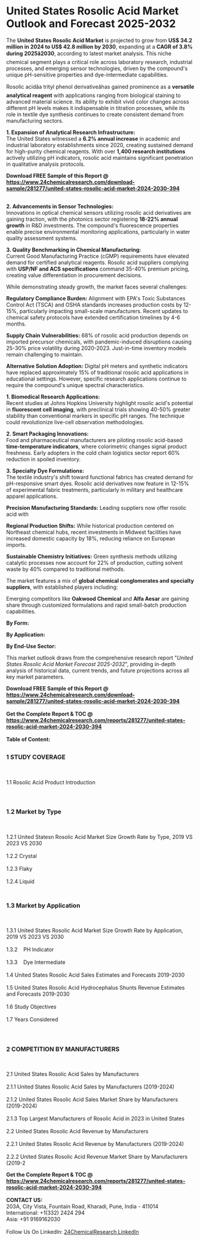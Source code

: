 <h1>United States Rosolic Acid Market Outlook and Forecast 2025-2032</h1><p>The <strong>United States Rosolic Acid Market</strong> is projected to grow from <strong>US$ 34.2 million in 2024 to US$ 42.8 million by 2030</strong>, expanding at a <strong>CAGR of 3.8% during 2025â2030</strong>, according to latest market analysis. This niche chemical segment plays a critical role across laboratory research, industrial processes, and emerging sensor technologies, driven by the compound's unique pH-sensitive properties and dye-intermediate capabilities.</p><p>Rosolic acidâa trityl phenol derivativeâhas gained prominence as a <strong>versatile analytical reagent</strong> with applications ranging from biological staining to advanced material science. Its ability to exhibit vivid color changes across different pH levels makes it indispensable in titration processes, while its role in textile dye synthesis continues to create consistent demand from manufacturing sectors.</p><p><strong>1. Expansion of Analytical Research Infrastructure:</strong><br>
The United States witnessed a <strong>6.2% annual increase</strong> in academic and industrial laboratory establishments since 2020, creating sustained demand for high-purity chemical reagents. With over <strong>1,400 research institutions</strong> actively utilizing pH indicators, rosolic acid maintains significant penetration in qualitative analysis protocols.</p><div><b>Download FREE Sample of this Report @ 
            <a href="https://www.24chemicalresearch.com/download-sample/281277/united-states-rosolic-acid-market-2024-2030-394">
            https://www.24chemicalresearch.com/download-sample/281277/united-states-rosolic-acid-market-2024-2030-394</a></b></div><br><p><strong>2. Advancements in Sensor Technologies:</strong><br>
Innovations in optical chemical sensors utilizing rosolic acid derivatives are gaining traction, with the photonics sector registering <strong>18-22% annual growth</strong> in R&amp;D investments. The compound's fluorescence properties enable precise environmental monitoring applications, particularly in water quality assessment systems.</p><p><strong>3. Quality Benchmarking in Chemical Manufacturing:</strong><br>
Current Good Manufacturing Practice (cGMP) requirements have elevated demand for certified analytical reagents. Rosolic acid suppliers complying with <strong>USP/NF and ACS specifications</strong> command 35-40% premium pricing, creating value differentiation in procurement decisions.</p><p>While demonstrating steady growth, the market faces several challenges:</p><p><strong>Regulatory Compliance Burden:</strong> Alignment with EPA's Toxic Substances Control Act (TSCA) and OSHA standards increases production costs by 12-15%, particularly impacting small-scale manufacturers. Recent updates to chemical safety protocols have extended certification timelines by 4-6 months.</p><p><strong>Supply Chain Vulnerabilities:</strong> 68% of rosolic acid production depends on imported precursor chemicals, with pandemic-induced disruptions causing 25-30% price volatility during 2020-2023. Just-in-time inventory models remain challenging to maintain.</p><p><strong>Alternative Solution Adoption:</strong> Digital pH meters and synthetic indicators have replaced approximately 15% of traditional rosolic acid applications in educational settings. However, specific research applications continue to require the compound's unique spectral characteristics.</p><p><strong>1. Biomedical Research Applications:</strong><br>
Recent studies at Johns Hopkins University highlight rosolic acid's potential in <strong>fluorescent cell imaging</strong>, with preclinical trials showing 40-50% greater stability than conventional markers in specific pH ranges. The technique could revolutionize live-cell observation methodologies.</p><p><strong>2. Smart Packaging Innovations:</strong><br>
Food and pharmaceutical manufacturers are piloting rosolic acid-based <strong>time-temperature indicators</strong>, where colorimetric changes signal product freshness. Early adopters in the cold chain logistics sector report 60% reduction in spoiled inventory.</p><p><strong>3. Specialty Dye Formulations:</strong><br>
The textile industry's shift toward functional fabrics has created demand for pH-responsive smart dyes. Rosolic acid derivatives now feature in 12-15% of experimental fabric treatments, particularly in military and healthcare apparel applications.</p><p><strong>Precision Manufacturing Standards:</strong> Leading suppliers now offer rosolic acid with 
	</p><p><strong>Regional Production Shifts:</strong> While historical production centered on Northeast chemical hubs, recent investments in Midwest facilities have increased domestic capacity by 18%, reducing reliance on European imports.</p><p><strong>Sustainable Chemistry Initiatives:</strong> Green synthesis methods utilizing catalytic processes now account for 22% of production, cutting solvent waste by 40% compared to traditional methods.</p><p>The market features a mix of <strong>global chemical conglomerates and specialty suppliers</strong>, with established players including:</p><p>Emerging competitors like <strong>Oakwood Chemical</strong> and <strong>Alfa Aesar</strong> are gaining share through customized formulations and rapid small-batch production capabilities.</p><p><strong>By Form:</strong></p><p><strong>By Application:</strong></p><p><strong>By End-Use Sector:</strong></p><p>This market outlook draws from the comprehensive research report "<em>United States Rosolic Acid Market Forecast 2025-2032</em>", providing in-depth analysis of historical data, current trends, and future projections across all key market parameters.</p><div><b>Download FREE Sample of this Report @ 
            <a href="https://www.24chemicalresearch.com/download-sample/281277/united-states-rosolic-acid-market-2024-2030-394">
            https://www.24chemicalresearch.com/download-sample/281277/united-states-rosolic-acid-market-2024-2030-394</a></b></div><br><div><b>Get the Complete Report & TOC @ 
            <a href="https://www.24chemicalresearch.com/reports/281277/united-states-rosolic-acid-market-2024-2030-394">
            https://www.24chemicalresearch.com/reports/281277/united-states-rosolic-acid-market-2024-2030-394</a></b></div><br>
            <b>Table of Content:</b><p><h2><span style="font-size:16px"><strong>1 STUDY COVERAGE</strong></span></h2><br />
<p>1.1 Rosolic Acid Product Introduction</p><br />
<h2><span style="font-size:16px"><strong>1.2 Market by Type</strong></span></h2><br />
<p>1.2.1 United Statesn Rosolic Acid Market Size Growth Rate by Type, 2019 VS 2023 VS 2030<br /><br />
1.2.2 Crystal&nbsp;&nbsp; &nbsp;<br /><br />
1.2.3 Flaky<br /><br />
1.2.4 Liquid<br /><br />
<h2><span style="font-size:16px"><strong>1.3 Market by Application</strong></span></h2><br />
<p>1.3.1 United States Rosolic Acid Market Size Growth Rate by Application, 2019 VS 2023 VS 2030<br /><br />
1.3.2&nbsp;&nbsp; &nbsp;PH Indicator<br /><br />
1.3.3&nbsp;&nbsp; &nbsp;Dye Intermediate<br /><br />
1.4 United States Rosolic Acid Sales Estimates and Forecasts 2019-2030<br /><br />
1.5 United States Rosolic Acid Hydrocephalus Shunts Revenue Estimates and Forecasts 2019-2030<br /><br />
1.6 Study Objectives<br /><br />
1.7 Years Considered</p><br />
<h2><span style="font-size:16px"><strong>2 COMPETITION BY MANUFACTURERS</strong></span></h2><br />
<p>2.1 United States Rosolic Acid Sales by Manufacturers<br /><br />
2.1.1 United States Rosolic Acid Sales by Manufacturers (2019-2024)<br /><br />
2.1.2 United States Rosolic Acid Sales Market Share by Manufacturers (2019-2024)<br /><br />
2.1.3 Top Largest Manufacturers of Rosolic Acid in 2023 in United States<br /><br />
2.2 United States Rosolic Acid Revenue by Manufacturers<br /><br />
2.2.1 United States Rosolic Acid Revenue by Manufacturers (2019-2024)<br /><br />
2.2.2 United States Rosolic Acid Revenue Market Share by Manufacturers (2019-2</p><div><b>Get the Complete Report & TOC @ 
            <a href="https://www.24chemicalresearch.com/reports/281277/united-states-rosolic-acid-market-2024-2030-394">
            https://www.24chemicalresearch.com/reports/281277/united-states-rosolic-acid-market-2024-2030-394</a></b></div><br><b>CONTACT US:</b><br>
            203A, City Vista, Fountain Road, Kharadi, Pune, India - 411014<br>
            International: +1(332) 2424 294<br>
            Asia: +91 9169162030 <br><br>
            Follow Us On LinkedIn: <a href="https://www.linkedin.com/company/24chemicalresearch/">24ChemicalResearch LinkedIn</a>